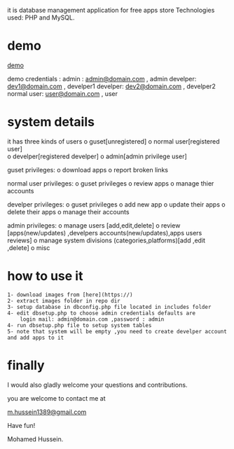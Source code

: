 it is database management application for free apps store 
Technologies used: PHP and MySQL.

demo
====

[demo](https://) 

demo credentials :
	admin :   admin@domain.com , admin
	develper: dev1@domain.com , develper1
	develper: dev2@domain.com , develper2
	normal user: user@domain.com , user
	
system details
==============

it has three kinds of users 
	o guset[unregistered] 
	o normal user[registered user]	
	o develper[registered develper]	
	o admin[admin privilege user]

guset privileges:
	o download apps
	o report broken links

normal user privileges:
	o guset privileges
	o review apps
	o manage thier accounts

develper privileges:
	o guset privileges
	o add new app 
	o update their apps
	o delete their apps
	o manage their accounts
	
admin privileges:
	o manage users [add,edit,delete]
	o review [apps(new/updates) ,develpers accounts(new/updates),apps users reviews]
	o manage system divisions (categories,platforms)[add ,edit ,delete]
	o misc


how to use it 
=============
	1- download images from [here](https://)
	2- extract images folder in repo dir
	3- setup database in dbconfig.php file located in includes folder
	4- edit dbsetup.php to choose admin credentials defaults are
		login mail: admin@domain.com ,password : admin
	4- run dbsetup.php file to setup system tables
	5- note that system will be empty ,you need to create develper account and add apps to it
	
	
finally
=======
	
I would also gladly welcome your questions and contributions.

you are welcome to contact me at

m.hussein1389@gmail.com

Have fun!

Mohamed Hussein.		